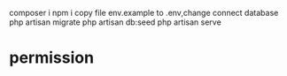 composer i
npm i
copy file env.example to .env,change connect database
php artisan migrate
php artisan db:seed
php artisan serve
# permission
